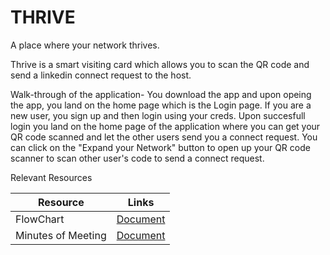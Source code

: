 # THRIVE

A place where your network thrives.

Thrive is a smart visiting card which allows you to scan the QR code and send a linkedin connect request to the host.

Walk-through of the application-
You download the app and upon opeing the app, you land on the home page which is the Login page.
If you are a new user, you sign up and then login using your creds.
Upon succesfull login you land on the home page of the application where you can get your QR code scanned and let the other users send you a connect request.
You can click on the "Expand your Network" button to open up your QR code scanner to scan other user's code to send a connect request.



Relevant Resources

| Resource | Links |
| ------ | ------ |
| FlowChart |  [Document](https://viewer.diagrams.net/?tags=%7B%7D&highlight=0000ff&edit=_blank&layers=1&nav=1&title=THRIVE_FLOW.drawio#R7V1Jd6pKF%2F01rvu9gS76ZhhNe4PpTUwmbyGgEmkMjZoM8tu%2FKgS7oB7zBBG4kxsLxKJq711V55w6VaEb5uTCkYf9pq1qRoUi1EmFPq1QFMnyPPoPl3yGJURU0nN0NSybFzzqX1p0Y1jq66rmLt3o2bbh6cPlQsW2LE3xlspkx7HHy7d1bWP5V4dyT%2FtR8KjIxs%2FSF131%2BtNSgSXm5Zea3utHv0wS4RVTjm4OC9y%2BrNrjhSL6rEI3HNv2pn%2BZk4Zm4NaL2mX6vfM1V2cVczTLi%2FlCy9Wc2847bhOKMOQO6pjgppPhEBVIdk%2B30L2n9tgybFmdPszwFV1V%2BrLjTb95Ff7WlXndOql99186Z0%2FTO6NauFX2kXvuSRblPzSJ287LW%2FW9Ss7eblZr1%2FuMWrTvmbgqZIWu2yPN6RpBo3QMWxmgouD%2Fx6Gs6FYvvGvc1z0NF%2BEHjBHOUFnXtrwQLCQbfm7Yhu0Ev0HTMkMyMip3Z08S8SfPsQda7H3BlVt8t4ehiruRrju2b6maGtZD7ri24XvaiaNEP41LZ5%2FmvxAhhagJqGzaYuhVPW2ytu8W2%2BxCs03Ncz7RLTMihSCKaCSI08%2FjOSYRtaZl%2FQU88lxIhZAGvdmj50hBf4T9FH1cwM5GLG1GzVf7ujXqqQ2z%2BxeCGgqKmnfN8z6jHhAAAKF%2F0fVxHbkChzkMUL3rmop0I6yv7Xh9u2dbsnE2L0WPRE10gjUJ3WLZFi7TLDUqiRiAis51I3pZbaJ7bfx3jSDo8PNrUCM2%2FHSnOTrqUw2%2FFxF8H%2FVvO7iFCJonKFj4Dv64%2BqVp%2F%2BB32IxQ1Ce27yjaNvYjlZadnuZtuI%2BOR%2FwSoomfiJ4VOpohe%2FpoucJxOA9%2BA7Wy%2FLlww9DWLc%2F9QYNZRf4jM058z57L7CaWmOx1647X5FNfOwewhIay5Pfa6vRts%2BO7KyTiajxIZ%2BmAKkertDTFZFFpG30NdeEMUETD0VT0RrpsuJvhVUfw%2BuwPh7zU9wHwYtIduqGgOurBexVSNEFlAVKbcaN3pBbF331%2B%2BUYVgBs2ucG7RsdAJPgX3Rn%2BEJmDYX4%2BrE8HbFHgtg%2Fzs1Edf6eKhn0ijXGeBo7zTDw5jmuc%2F7H8in3VkK8j2fDD6r5qoT4vsAEpCXpqfYEUjubqX3InuAH3UsDSuqwMegEWIzirWlf2Dfxd2dB7FipRUK%2Fhvq1jgdLRqvUkvGDqqhqgcZUgG4m0RDmQ8m0Vg4UeB3fkGm37nZANkJBZTdUyne8RQMj4chUClicyUpod5AkvSpgU1IkBqhMp5kGe1lHjQevpCEOogjaeNT4qjqZtWY84iC8PTXWoCP0hgC9COWHc%2B4SRETK5BpF0a6CpwfIDLW%2F7m2EkIBiZw49%2Fqw32AwAjsYTR3mHEMZmE0aom%2BYqiuW7Xx31eoc83w%2BpdkVq8K9Zf2JcHAKxIInlcxZtL4pctuTOX8LyQRYxtBlEdgejupXvydMbrEBCB%2FRnl4nbL7FEUqMpONuxgNUtXUjdiQxe3Qjw7jmv2CFvckiGrFla3N3alcItbco0gHmZ1e4Gk7O3tRtO9ywuIlIHdB4Vc3v7CyXYogRKAApXr5e1mblwhbrQ%2BqOaYP4O4Pkiw76PkBowbB3JAi0BqLC0OcseNM9SrDiq6lC00WDqbqeKrUou6Gb1zt%2BQLhCpgd0%2B5XP%2F1Uopns7CSOtXdoRHgNgDUFm%2Bzo0ktRTJqzwR5A8ERV%2BIocbNPNnC0kxz97Uot4tY0ZPrJgcAI7LQpYfTrkEOG5LKAo9306AYBSbzq1a79JxcCpNKbkTyQaDITglShuMDagFt%2FqZu5D9%2BOLlTdoHlO0A0kM5wEDRJdR3%2F18P%2F4BypBZFYPNTdCmBU9GtVm%2BvTpjZuhSiKo8trNtfBcZyFQTcFjUgYCZk%2F%2FNoPoqye1nBf7rnNitgEgosDukdKyvcWyHa504Ytj8jB2IxK8Oubj6XFcq2OYaTuqXcFN29Qag8hhTNuXSMs8j7%2F7cl4IiJZRyWlZLhRqMXJrHiS6Q%2BgWmVJgKclDJSoX3rffsaOJ2PFAXFYfm40GhB2l4ycFxw%2FH8WnwA%2Br7yUXk9e%2Fo0X%2BXWjbT8fvNhgChR4K%2Bn4JNhJf3L4TBvlkcZQjoKLMmnP24aAScCLPlRHhVDg4%2BEX5HWnb6d0Q9SyMbomVgp0ohh%2Fr5uJ39tToLlSguHq%2FHJVG%2FY4eJ2KFUPePy%2Bm0AYUe5wWff7DjUBsTIIFsGaS4GaVI%2FhuvtkJkjDnfR%2FB7JtocxbJBxcoOl8X%2FN%2FrDw79NJBBn84XMLfmbX5l8LPkXfW6Qcs19EUdCVFUmuyV6R3Axh6lJS9VGss0oN3aKBq6praFNXFfHuu57e%2FawqqM2C1sCXZ3Mu%2FKZoKlcNJ2Or14LiKtI8051e7MiuZuiBoOBfWfaPTclN4OvViEWB36xG4e41UZPqVtXDgMLFVWqNOy16U3coW%2FFlW3x1ePYXPFuZqvDJogoHN44XqtcJEkLF1OMS9dUdTg41d%2BYlU6W4JkDCg8SNJnGj%2Fu%2F%2BARXM%2Fd7TTXz%2FbKnX%2BuIAQhCPpI9GVmFy8dwZPkI8klTKznO6khsXOXuMvsYGgke3q31VJ7d%2FIfAAO6xLE8u%2BU0Qcav0CNbFQWZmhhVW4wwVzego0tURPSlxJzbdyP0%2Bw%2F%2Bl%2BhmVWCDytcdKTRzpszaLnr1iSqp9qjRY4DM0SNC%2BIvCiKBC9w3I4w3Kt9SEJCrDr17vAFCcl2IabL7YyF284IjvrIjBKnsFaOVL3ockevmZwmpWYP2oevud5sKbNZ3cSB1OLtUcM0vyH5SOgUEiT%2BZp%2F%2FUa9PSHF5AsQyQhbWJw1DD5IiBnkk%2FpxN0HpXRX%2B9IjVE%2F91o3th2Bn82w6tuoMHz%2Bt4cNAaQXAB0ygkSCwEvkROX4UVnJEJ8E3C%2Br6TWu9Yaj5%2B%2FIdYROsEMibmYS%2F3XxGKpuR3ARmI61xmON7Oj%2B1dqyU9f1ODs7xuEHaXPunDsyEp0WrxNhl3ZjcuuHsewcj9JUPSmL%2BzBiLOOieeap%2FRR0XxefSp78mZ%2Buo9SSxjb7e4dp0D4mfIOy0JMe1Zn1RyTCav%2FAow0RXeDLG0bF2gISoOGaGsPAsj8lIKbKH7jGuyckCPftrYKKp5NNSEbzPIi5D5IYY8jKg213fEp510%2BURRt6C0OPJtkwm5JrYnzzFyKNyA7TsoZQQsx4jDLO7F5JtV1NlAbxLxrQ4IBTAzU4yqs2d2ZnM03LANpRRVphey%2B3rpG%2FRWgFUwKWV4LpxU0uZKOKEorc0R5ZPrPaJXTG71x3a9LCI5SPriuEOk%2FmGUYcTFjjhizzOepJFG0WxYZDKO%2FJifdnA1vITCiShglDaM4D1T6MNoOm1qTbAvtWwYCm3KLbk42sDPQIxCXlKJgHoIRYsdzq%2B1ZxPczhB1ldtYkdrUxSwuXGsuSKfCDhiZ4YNaMCUXgxwTx475NvfY%2B3TGEH6V%2FeVuCB2Y3esTF6jF8GgkeGArIjyJ7mC8RP2SHehsZbzyEHwl6mAsW9bqXVGeEmMZAA3ZG5yJNPszAyoR0KXrYK7Nm0%2FxhgvivkJzZ5Pjfh2e%2FC5EzsBe1lLNUgvizpWdLFvG865n4Q8%2BKmLOGWbNz4zBydovkTDJbd%2Fe8CzlQgk0wEW0uRGp329eB9nyCPZBFXrvoL1Lr%2FbY9aRtUH8KOBHfs5Y4dmY6OpaHnCtK5yL78yxPbETto5uT0us1KEHaA3W0lOzJ9ZDvYLEznYpPqOnLcyCO9J3sabgk0jyUaslmBbZU8R8R5uPgmRx%2FPkIzZbLlVMvm9bFy0y%2FjAWyUDECHymrq7PaSbQ0Dq3r8br5ovQoCUwqbIAod0r0Iq5bDN%2FZzo1ZZa1cfBxbd%2F9gRBVHnA4P5xJHDbw3%2BjTCaLMGKFJGG0WygWxlGdb4wstg2J6GPLAwaTxxEXxbscFEfbcTOsjkbi4NGC4KbMErujPWprDrKYWCwuhUUFC82hzBY4h7L%2BikZnWf8e%2FPsFyTDOls6ng%2FrSV1bnHCWkQSQGSqQCnZfAlr6nH4JwcN%2BTgdSsf9buqRJOtLtVzbjS97Qtco7dTaMOleWOhSaEZwvsezpH7Lhq1u8n5EcPwo7S95QX3xN4AC8wO74RO2qjD4%2F0vzwIO0rfUz58TyzUMbtk6z5acsBmtyLzYyqb4lZ8shI36di2FX%2FNrCP9rfgcFFFiykeJ3D%2Bgz1cIQ8QzWlWom%2FXw401qvT42nUv1A2K351JwKRbYE0SSdPidlSRjmc6UeYow9PnZ%2Baw9nTchGCrP4jxYaPPMIJXywg06NeVyMTWFjb7cz7M4C7lPg1sz4zqMcekCiVlHq16c3n1BckFw5bazg516cyCPE3jilxlDeViF1YympLB8LI2w5RgbQaQ33b%2BHDKhA4fy5wa2IRnku5f1tDduyUGEQXLaQizaIYezb21J%2BPSFdtZRmjX4yziG6mvZhc0WIXSRnYRtRZEeU0zhLCQLJ6LSsMkPgb0YnaDZRkkj5WJgzU9Zx59%2FYnt5FKhoqSaAfD5qioZ90KhQnm5ibVscdzhpmrSOQkFq%2Bwfw1O3UHoillytEUNEWInpFlk8U9Qs4735ZspkEBkMOXboCcOMk46A7rJbHIuSVCoPM%2B4O4RQTw04JBPeX6eZOZUvozXTyLlZW1lAR6Tgje5pJfA2TgZEeOIxGFJGg7pJOShEUskuSajR1JqkWiGXL7clpGCXIgxWw8PLRcCd3xqcbCphADdEC2kHH%2Bb5FRCSPmoqUJoA01xRzGXoI5OHchKVuYSAnTpmq%2B5hJCyJ6CgepHFyYRYOgJ%2BLxci1E3NpTy5aGquK%2Fdw%2BpOmrcoIBFzgbO1g43%2FPq2wz%2Bu%2FoSBTLJCgpGP1TjlOEOhIPY9fM3tRBhE4d1m0NycbMYcfkEGI5c0iA%2Bgy9TH2e%2BxlDkFx2CCjzD7qzYSWWbePMIUHWz1xR27coZNm%2BsCPrw7cuaZ8s7UVKzCDtD2NfyJ7fIQzuAYUBJWQsgHaZmB2lPro13i7dnLLEP%2FqKghZ6m6V9xzyEyyFr5fazxJd1Yla2n01NBKo%2BWupw7sO3p%2BXTVQROB0J0Dfz%2BqDmId9%2F19O5nVUH9FrQAvjyL5cas0SZeNQzyXr0WFFcRPEx3erEju5qhB4FR%2BFfQM6tu0CP44tQxRODr1ahdcDlZozByTERP3ap6WJ1wcZUaTusYvcHc9DF9UwQpK74s5vUX64LtD8GzlSn8ThbhF9w4XqhexzbU2Hpcou67C4w0099GnZVMleKaAGEOwYkmcaP%2B7%2F4BFcyXidM0uf9sqdf64gBCEDOT%2Fy61hMnFc2f4yIKkKe2A9RzNLVdlhyToTOjOfJMDJDuzOJBavD1qmOb3EIIYMuV1SjEsk8IqlKhUjzUHznqp3EdcJjnrJaGuDZJMeW9pw9ARPSki2Nnw59QeW4Ytq%2Bjvk%2BHwz2b5qBtSS72%2BNweNgQ6Sj9KxsX%2F5YCO1iPwaXBb9GtGsfGED5CHkJFGKQzMGkOSaXbZJUfxBQ1NRBbsvJd0aaKqOqR7MUsc6ggiarM5Zj4v3yvkUEvEXnvOckInJZ5Lp95dJU9rI9wMkjl%2FJmy5k0EQevVaexw540H2e3N3he5ekTpTULJcmqVM5DIEky9MQcnIaQjiwg7QvF%2BchoCLHtr3FJyAQ9pu2iqly9n8%3D)|
| Minutes of Meeting |  [Document](https://docs.google.com/document/d/16mV5_heHdP9W3YTOyGe4uYCVWs_15wJ9TQuMzXCn5QI/edit?usp=sharing)|
